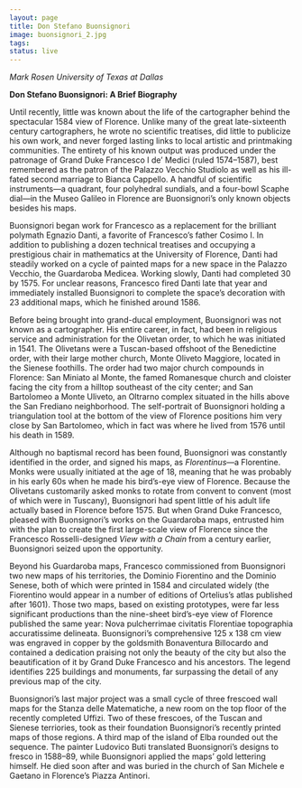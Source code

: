 ```yaml
---
layout: page
title: Don Stefano Buonsignori
image: buonsignori_2.jpg
tags:
status: live
---
```

*Mark Rosen
University of Texas at Dallas*

__Don Stefano Buonsignori: A Brief Biography__

Until recently, little was known about the life of the cartographer behind the spectacular 1584 view of Florence. Unlike many of the great late-sixteenth 
century cartographers, he wrote no scientific treatises, did little to publicize his own work, and never forged lasting links to local artistic and 
printmaking communities. The entirety of his known output was produced under the patronage of Grand Duke Francesco I de’ Medici (ruled 1574–1587), 
best remembered as the patron of the Palazzo Vecchio Studiolo as well as his ill-fated second marriage to Bianca Cappello. A handful of scientific 
instruments—a quadrant, four polyhedral sundials, and a four-bowl Scaphe dial—in the Museo Galileo in Florence are Buonsignori’s only known objects 
besides his maps.

Buonsignori began work for Francesco as a replacement for the brilliant polymath Egnazio Danti, a favorite of Francesco’s father Cosimo I. In addition 
to publishing a dozen technical treatises and occupying a prestigious chair in mathematics at the University of Florence, Danti had steadily worked on a 
cycle of painted maps for a new space in the Palazzo Vecchio, the Guardaroba Medicea. Working slowly, Danti had completed 30 by 1575. For unclear reasons,
Francesco fired Danti late that year and immediately installed Buonsignori to complete the space’s decoration with 23 additional maps, which he finished 
around 1586.

Before being brought into grand-ducal employment, Buonsignori was not known as a cartographer. His entire career, in fact, had been in religious service
and administration for the Olivetan order, to which he was initiated in 1541. The Olivetans were a Tuscan-based offshoot of the Benedictine order, with
their large mother church, Monte Oliveto Maggiore, located in the Sienese foothills. The order had two major church compounds in Florence: San Miniato 
al Monte, the famed Romanesque church and cloister facing the city from a hilltop southeast of the city center; and San Bartolomeo a Monte Uliveto, an 
Oltrarno complex situated in the hills above the San Frediano neighborhood. The self-portrait of Buonsignori holding a triangulation tool at the bottom 
of the view of Florence positions him very close by San Bartolomeo, which in fact was where he lived from 1576 until his death in 1589.

Although no baptismal record has been found, Buonsignori was constantly identified in the order, and signed his maps, as *Florentinus*—a Florentine. 
Monks were usually initiated at the age of 18, meaning that he was probably in his early 60s when he made his bird’s-eye view of Florence. Because the 
Olivetans customarily asked monks to rotate from convent to convent (most of which were in Tuscany), Buonsignori had spent little of his adult life 
actually based in Florence before 1575. But when Grand Duke Francesco, pleased with Buonsignori’s works on the Guardaroba maps, entrusted him with the 
plan to create the first large-scale view of Florence since the Francesco Rosselli-designed *View with a Chain* from a century earlier, Buonsignori 
seized upon the opportunity.

Beyond his Guardaroba maps, Francesco commissioned from Buonsignori two new maps of his territories, the Dominio Fiorentino and the Dominio Senese, both 
of which were printed in 1584 and circulated widely (the Fiorentino would appear in a number of editions of Ortelius’s atlas published after 1601). Those 
two maps, based on existing prototypes, were far less significant productions than the nine-sheet bird’s-eye view of Florence published the same year: 
Nova pulcherrimae civitatis Florentiae topographia accuratissime delineata. Buonsignori’s comprehensive 125 x 138 cm view was engraved in copper by the 
goldsmith Bonaventura Billocardo and contained a dedication praising not only the beauty of the city but also the beautification of it by Grand Duke 
Francesco and his ancestors. The legend identifies 225 buildings and monuments, far surpassing the detail of any previous map of the city.

Buonsignori’s last major project was a small cycle of three frescoed wall maps for the Stanza delle Matematiche, a new room on the top floor of the 
recently completed Uffizi. Two of these frescoes, of the Tuscan and Sienese terriories, took as their foundation Buonsignori’s recently printed maps of 
those regions. A third map of the island of Elba rounded out the sequence. The painter Ludovico Buti translated Buonsignori’s designs to fresco in 
1588–89, while Buonsignori applied the maps’ gold lettering himself.  He died soon after and was buried in the church of San Michele e Gaetano in 
Florence’s Piazza Antinori.
